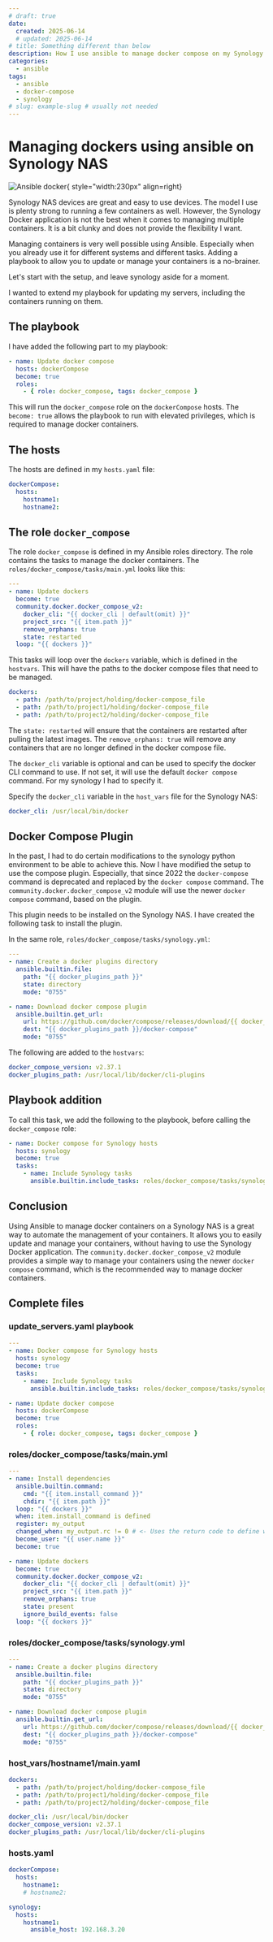 ```yaml
---
# draft: true
date:
  created: 2025-06-14
  # updated: 2025-06-14
# title: Something different than below
description: How I use ansible to manage docker compose on my Synology NAS
categories:
  - ansible
tags:
  - ansible
  - docker-compose
  - synology
# slug: example-slug # usually not needed
---
```


# Managing dockers using ansible on Synology NAS

![Ansible docker](images/untitled/ansible_docker_synology.png){ style="width:230px" align=right}

Synology NAS devices are great and easy to use devices. The model I use is plenty strong to running a few containers as well. However, the Synology Docker application is not the best when it comes to managing multiple containers. It is a bit clunky and does not provide the flexibility I want.

Managing containers is very well possible using Ansible. Especially when you already use it for different systems and different tasks. Adding a playbook to allow you to update or manage your containers is a no-brainer.

<!-- more -->

Let's start with the setup, and leave synology aside for a moment.

I wanted to extend my playbook for updating my servers, including the containers running on them.

## The playbook

I have added the following part to my playbook:

```yaml
- name: Update docker compose
  hosts: dockerCompose
  become: true
  roles:
    - { role: docker_compose, tags: docker_compose }
```

This will run the `docker_compose` role on the `dockerCompose` hosts. The `become: true` allows the playbook to run with elevated privileges, which is required to manage docker containers.

## The hosts

The hosts are defined in my `hosts.yaml` file:

```yaml
dockerCompose:
  hosts:
    hostname1:
    hostname2:
```

## The role `docker_compose`

The role `docker_compose` is defined in my Ansible roles directory. The role contains the tasks to manage the docker containers.
The `roles/docker_compose/tasks/main.yml` looks like this:

```yaml
---
- name: Update dockers
  become: true
  community.docker.docker_compose_v2:
    docker_cli: "{{ docker_cli | default(omit) }}"
    project_src: "{{ item.path }}"
    remove_orphans: true
    state: restarted
  loop: "{{ dockers }}"
```

This tasks will loop over the `dockers` variable, which is defined in the `hostvars`. This will have the paths to the docker compose files that need to be managed.

```yaml
dockers:
  - path: /path/to/project/holding/docker-compose_file
  - path: /path/to/project1/holding/docker-compose_file
  - path: /path/to/project2/holding/docker-compose_file
```

The `state: restarted` will ensure that the containers are restarted after pulling the latest images. The `remove_orphans: true` will remove any containers that are no longer defined in the docker compose file.

The `docker_cli` variable is optional and can be used to specify the docker CLI command to use. If not set, it will use the default `docker compose` command. For my synology I had to specify it.

Specify the `docker_cli` variable in the `host_vars` file for the Synology NAS:

```yaml
docker_cli: /usr/local/bin/docker
```

## Docker Compose Plugin

In the past, I had to do certain modifications to the synology python environment to be able to achieve this. Now I have modified the setup to use the compose plugin. Especially, that since 2022 the `docker-compose` command is deprecated and replaced by the `docker compose` command. The `community.docker.docker_compose_v2` module will use the newer `docker compose` command, based on the plugin.

This plugin needs to be installed on the Synology NAS. I have created the following task to install the plugin.

In the same role, `roles/docker_compose/tasks/synology.yml`:

```yaml
---
- name: Create a docker plugins directory
  ansible.builtin.file:
    path: "{{ docker_plugins_path }}"
    state: directory
    mode: "0755"

- name: Download docker compose plugin
  ansible.builtin.get_url:
    url: https://github.com/docker/compose/releases/download/{{ docker_compose_version }}/docker-compose-linux-x86_64
    dest: "{{ docker_plugins_path }}/docker-compose"
    mode: "0755"
```

The following are added to the `hostvars`:

```yaml
docker_compose_version: v2.37.1
docker_plugins_path: /usr/local/lib/docker/cli-plugins
```

## Playbook addition
To call this task, we add the following to the playbook, before calling the `docker_compose` role:

```yaml
- name: Docker compose for Synology hosts
  hosts: synology
  become: true
  tasks:
    - name: Include Synology tasks
      ansible.builtin.include_tasks: roles/docker_compose/tasks/synology.yml
```

## Conclusion
Using Ansible to manage docker containers on a Synology NAS is a great way to automate the management of your containers. It allows you to easily update and manage your containers, without having to use the Synology Docker application. The `community.docker.docker_compose_v2` module provides a simple way to manage your containers using the newer `docker compose` command, which is the recommended way to manage docker containers.

## Complete files

### update_servers.yaml playbook

```yaml
---
- name: Docker compose for Synology hosts
  hosts: synology
  become: true
  tasks:
    - name: Include Synology tasks
      ansible.builtin.include_tasks: roles/docker_compose/tasks/synology.yml

- name: Update docker compose
  hosts: dockerCompose
  become: true
  roles:
    - { role: docker_compose, tags: docker_compose }
```

### roles/docker_compose/tasks/main.yml

```yaml
---
- name: Install dependencies
  ansible.builtin.command:
    cmd: "{{ item.install_command }}"
    chdir: "{{ item.path }}"
  loop: "{{ dockers }}"
  when: item.install_command is defined
  register: my_output
  changed_when: my_output.rc != 0 # <- Uses the return code to define when the task has changed.
  become_user: "{{ user.name }}"
  become: true

- name: Update dockers
  become: true
  community.docker.docker_compose_v2:
    docker_cli: "{{ docker_cli | default(omit) }}"
    project_src: "{{ item.path }}"
    remove_orphans: true
    state: present
    ignore_build_events: false
  loop: "{{ dockers }}"
```
### roles/docker_compose/tasks/synology.yml

```yaml
---
- name: Create a docker plugins directory
  ansible.builtin.file:
    path: "{{ docker_plugins_path }}"
    state: directory
    mode: "0755"

- name: Download docker compose plugin
  ansible.builtin.get_url:
    url: https://github.com/docker/compose/releases/download/{{ docker_compose_version }}/docker-compose-linux-x86_64
    dest: "{{ docker_plugins_path }}/docker-compose"
    mode: "0755"
```

### host_vars/hostname1/main.yaml

```yaml
dockers:
  - path: /path/to/project/holding/docker-compose_file
  - path: /path/to/project1/holding/docker-compose_file
  - path: /path/to/project2/holding/docker-compose_file

docker_cli: /usr/local/bin/docker
docker_compose_version: v2.37.1
docker_plugins_path: /usr/local/lib/docker/cli-plugins
```

### hosts.yaml

```yaml
dockerCompose:
  hosts:
    hostname1:
    # hostname2:

synology:
  hosts:
    hostname1:
      ansible_host: 192.168.3.20
```
